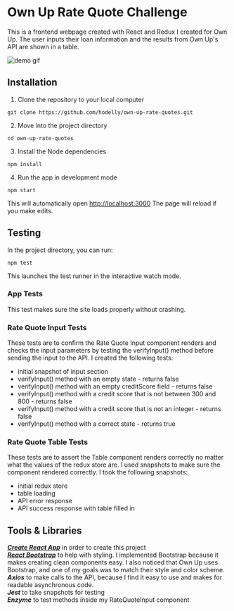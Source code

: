 # Own Up Rate Quote Challenge

This is a frontend webpage created with React and Redux I created for Own Up. The user inputs their loan information and the results from Own Up's API are shown in a table.

![demo gif](https://media.giphy.com/media/lS7NrLUaha3hrOVHdg/giphy.gif)

## Installation

1. Clone the repository to your local computer<br />
```
git clone https://github.com/hodelly/own-up-rate-quotes.git
```

2. Move into the project directory<br />
```
cd own-up-rate-quotes
```

3. Install the Node dependencies<br />
```
npm install
```

4. Run the app in development mode<br />
```
npm start
```

This will automatically open [http://localhost:3000](http://localhost:3000)
The page will reload if you make edits.<br />

## Testing

In the project directory, you can run:<br />
```
npm test
```

This launches the test runner in the interactive watch mode.<br />

### App Tests
This test makes sure the site loads properly without crashing.

### Rate Quote Input Tests
These tests are to confirm the Rate Quote Input component renders and checks the input parameters by testing the verifyInput() method before sending the input to the API. I created the following tests:
* initial snapshot of input section
* verifyInput() method with an empty state - returns false
* verifyInput() method with an empty creditScore field - returns false
* verifyInput() method with a credit score that is not between 300 and 800 - returns false
* verifyInput() method with a credit score that is not an integer - returns false
* verifyInput() method with a correct state - returns true

### Rate Quote Table Tests
These tests are to assert the Table component renders correctly no matter what the values of the redux store are. I used snapshots to make sure the component rendered correctly. I took the following snapshots:
* initial redux store
* table loading
* API error response
* API success response with table filled in

## Tools & Libraries
***[Create React App](https://github.com/facebook/create-react-app)*** in order to create this project<br />
***[React Bootstrap](https://react-bootstrap.github.io/)*** to help with styling. I implemented Bootstrap because it makes creating clean components easy. I also noticed that Own Up uses Bootstrap, and one of my goals was to match their style and color scheme.<br />
***Axios*** to make calls to the API, because I find it easy to use and makes for readable asynchronous code.<br />
***Jest*** to take snapshots for testing<br />
***Enzyme*** to test methods inside my RateQuoteInput component<br />
